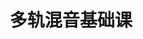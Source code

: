 ---
layout: encrypted
title: 多轨混音基础课
tags: notes alexmixing music
src: https://www.alexmixing.com/

encrypted: 2505d913ca0283d3732532a9596c094d406444c85ea4595919b89526f15a027fU2FsdGVkX19pQ8Rsg9rWXwMC5g6cqnirbAi4BzGxdBmVoqA4SlzWF4UM7qItQKB0+Z/r3WgMlr/gvYtyR9iDGlMrFfmay3HmQEJ+rNNXayQ=
---
